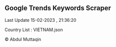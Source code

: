 

## Google Trends Keywords Scraper 
 
Last Update 15-02-2023 , 21:36:20

Country List :
VIETNAM.json



© Abdul Muttaqin 
